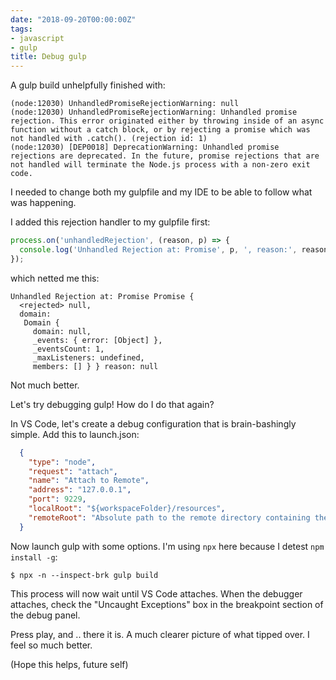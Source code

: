 ```yaml
---
date: "2018-09-20T00:00:00Z"
tags:
- javascript
- gulp
title: Debug gulp
---
```

A gulp build unhelpfully finished with:

```
(node:12030) UnhandledPromiseRejectionWarning: null
(node:12030) UnhandledPromiseRejectionWarning: Unhandled promise rejection. This error originated either by throwing inside of an async function without a catch block, or by rejecting a promise which was not handled with .catch(). (rejection id: 1)
(node:12030) [DEP0018] DeprecationWarning: Unhandled promise rejections are deprecated. In the future, promise rejections that are not handled will terminate the Node.js process with a non-zero exit code.
```

I needed to change both my gulpfile and my IDE to be able to follow what
was happening.

<!--more-->

I added this rejection handler to my gulpfile first:

```javascript
process.on('unhandledRejection', (reason, p) => {
  console.log('Unhandled Rejection at: Promise', p, ', reason:', reason);
});
```

which netted me this:

```
Unhandled Rejection at: Promise Promise {
  <rejected> null,
  domain:
   Domain {
     domain: null,
     _events: { error: [Object] },
     _eventsCount: 1,
     _maxListeners: undefined,
     members: [] } } reason: null
```

Not much better.

Let's try debugging gulp! How do I do that again?

In VS Code, let's create a debug configuration that is brain-bashingly simple. Add this to launch.json:

```json
  {
    "type": "node",
    "request": "attach",
    "name": "Attach to Remote",
    "address": "127.0.0.1",
    "port": 9229,
    "localRoot": "${workspaceFolder}/resources",
    "remoteRoot": "Absolute path to the remote directory containing the program"
  }
```

Now launch gulp with some options. I'm using `npx` here because I detest `npm install -g`:

```
$ npx -n --inspect-brk gulp build
```

This process will now wait until VS Code attaches. When the debugger attaches, check the "Uncaught Exceptions" box in the breakpoint section of the debug panel.

Press play, and .. there it is. A much clearer picture of what tipped over. I feel so much better.

(Hope this helps, future self)
